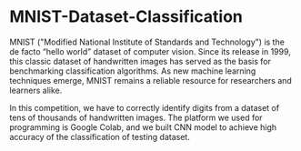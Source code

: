 # MNIST-Dataset-Classification

MNIST ("Modified National Institute of Standards and Technology") is the de facto “hello world” dataset of computer vision. Since its release in 1999, this classic dataset of handwritten images has served as the basis for benchmarking classification algorithms. As new machine learning techniques emerge, MNIST remains a reliable resource for researchers and learners alike.

In this competition, we have to correctly identify digits from a dataset of tens of thousands of handwritten images. The platform we used for programming is Google Colab, and we built CNN model to achieve high accuracy of the classification of testing dataset.
